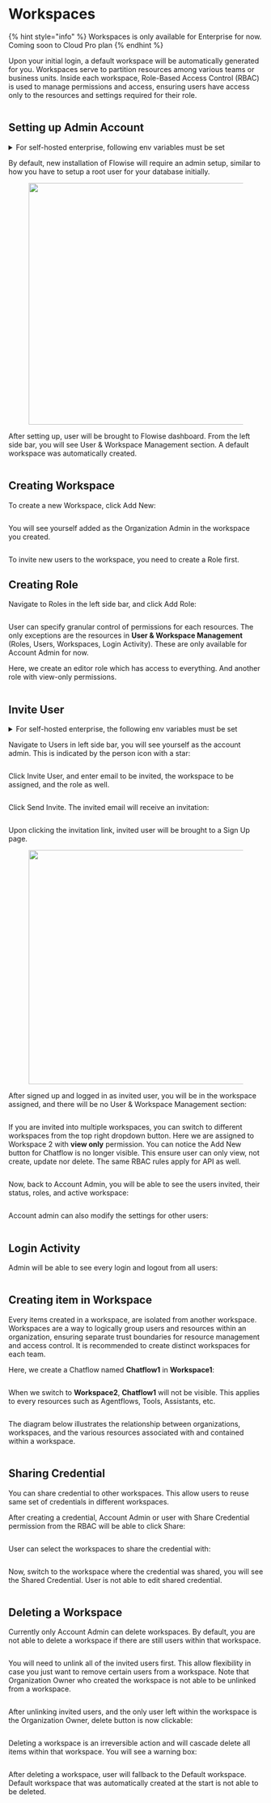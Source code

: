 # Workspaces

{% hint style="info" %}
Workspaces is only available for Enterprise for now. Coming soon to Cloud Pro plan
{% endhint %}

Upon your initial login, a default workspace will be automatically generated for you. Workspaces serve to partition resources among various teams or business units. Inside each workspace, Role-Based Access Control (RBAC) is used to manage permissions and access, ensuring users have access only to the resources and settings required for their role.

<figure><img src="../.gitbook/assets/Untitled-2024-10-19-0050.png" alt=""><figcaption></figcaption></figure>

## Setting up Admin Account

<details>

<summary>For self-hosted enterprise, following env variables must be set</summary>

```
JWT_AUTH_TOKEN_SECRET
JWT_REFRESH_TOKEN_SECRET
JWT_ISSUER
JWT_AUDIENCE
JWT_TOKEN_EXPIRY_IN_MINUTES
JWT_REFRESH_TOKEN_EXPIRY_IN_MINUTES
PASSWORD_RESET_TOKEN_EXPIRY_IN_MINS
PASSWORD_SALT_HASH_ROUNDS
TOKEN_HASH_SECRET
```

</details>

By default, new installation of Flowise will require an admin setup, similar to how you have to setup a root user for your database initially.

<figure><img src="../.gitbook/assets/image (2).png" alt="" width="478"><figcaption></figcaption></figure>

After setting up, user will be brought to Flowise dashboard. From the left side bar, you will see User & Workspace Management section. A default workspace was automatically created.

<figure><img src="../.gitbook/assets/image (1) (1) (1).png" alt=""><figcaption></figcaption></figure>

## Creating Workspace

To create a new Workspace, click Add New:

<figure><img src="../.gitbook/assets/image (3).png" alt=""><figcaption></figcaption></figure>

You will see yourself added as the Organization Admin in the workspace you created.

<figure><img src="../.gitbook/assets/image (4).png" alt=""><figcaption></figcaption></figure>

To invite new users to the workspace, you need to create a Role first.

## Creating Role

Navigate to Roles in the left side bar, and click Add Role:

<figure><img src="../.gitbook/assets/image (5).png" alt=""><figcaption></figcaption></figure>

User can specify granular control of permissions for each resources. The only exceptions are the resources in **User & Workspace Management** (Roles, Users, Workspaces, Login Activity). These are only available for Account Admin for now.

Here, we create an editor role which has access to everything. And another role with view-only permissions.

<figure><img src="../.gitbook/assets/image (6).png" alt=""><figcaption></figcaption></figure>

## Invite User

<details>

<summary>For self-hosted enterprise, the following env variables must be set</summary>

```
INVITE_TOKEN_EXPIRY_IN_HOURS
SMTP_HOST
SMTP_PORT
SMTP_USER
SMTP_PASSWORD
```

</details>

Navigate to Users in left side bar, you will see yourself as the account admin. This is indicated by the person icon with a star:

<figure><img src="../.gitbook/assets/image (7).png" alt=""><figcaption></figcaption></figure>

Click Invite User, and enter email to be invited, the workspace to be assigned, and the role as well.

<figure><img src="../.gitbook/assets/image (8).png" alt=""><figcaption></figcaption></figure>

Click Send Invite. The invited email will receive an invitation:

<figure><img src="../.gitbook/assets/image (9).png" alt=""><figcaption></figcaption></figure>

Upon clicking the invitation link, invited user will be brought to a Sign Up page.

<figure><img src="../.gitbook/assets/image (10).png" alt="" width="463"><figcaption></figcaption></figure>

After signed up and logged in as invited user, you will be in the workspace assigned, and there will be no User & Workspace Management section:

<figure><img src="../.gitbook/assets/image (11).png" alt=""><figcaption></figcaption></figure>

If you are invited into multiple workspaces, you can switch to different workspaces from the top right dropdown button. Here we are assigned to Workspace 2 with **view only** permission. You can notice the Add New button for Chatflow is no longer visible. This ensure user can only view, not create, update nor delete. The same RBAC rules apply for API as well.

<figure><img src="../.gitbook/assets/image (12).png" alt=""><figcaption></figcaption></figure>

Now, back to Account Admin, you will be able to see the users invited, their status, roles, and active workspace:

<figure><img src="../.gitbook/assets/image (14).png" alt=""><figcaption></figcaption></figure>

Account admin can also modify the settings for other users:

<figure><img src="../.gitbook/assets/image (15).png" alt=""><figcaption></figcaption></figure>

## Login Activity

Admin will be able to see every login and logout from all users:

<figure><img src="../.gitbook/assets/image (13).png" alt=""><figcaption></figcaption></figure>

## Creating item in Workspace

Every items created in a workspace, are isolated from another workspace. Workspaces are a way to logically group users and resources within an organization, ensuring separate trust boundaries for resource management and access control. It is recommended to create distinct workspaces for each team.

Here, we create a Chatflow named **Chatflow1** in **Workspace1**:

<figure><img src="../.gitbook/assets/image (16).png" alt=""><figcaption></figcaption></figure>

When we switch to **Workspace2**, **Chatflow1** will not be visible. This applies to every resources such as Agentflows, Tools, Assistants, etc.

<figure><img src="../.gitbook/assets/image (17).png" alt=""><figcaption></figcaption></figure>

The diagram below illustrates the relationship between organizations, workspaces, and the various resources associated with and contained within a workspace.

<figure><img src="../.gitbook/assets/Untitled-2024-10-19-0050.png" alt=""><figcaption></figcaption></figure>

## Sharing Credential

You can share credential to other workspaces. This allow users to reuse same set of credentials in different workspaces.

After creating a credential, Account Admin or user with Share Credential permission from the RBAC will be able to click Share:

<figure><img src="../.gitbook/assets/image (18).png" alt=""><figcaption></figcaption></figure>

User can select the workspaces to share the credential with:

<figure><img src="../.gitbook/assets/image (19).png" alt=""><figcaption></figcaption></figure>

Now, switch to the workspace where the credential was shared, you will see the Shared Credential. User is not able to edit shared credential.

<figure><img src="../.gitbook/assets/image (20).png" alt=""><figcaption></figcaption></figure>

## Deleting a Workspace

Currently only Account Admin can delete workspaces. By default, you are not able to delete a workspace if there are still users within that workspace.

<figure><img src="../.gitbook/assets/image (21).png" alt=""><figcaption></figcaption></figure>

You will need to unlink all of the invited users first. This allow flexibility in case you just want to remove certain users from a workspace. Note that Organization Owner who created the workspace is not able to be unlinked from a workspace.

<figure><img src="../.gitbook/assets/image (22).png" alt=""><figcaption></figcaption></figure>

After unlinking invited users, and the only user left within the workspace is the Organization Owner, delete button is now clickable:

<figure><img src="../.gitbook/assets/image (23).png" alt=""><figcaption></figcaption></figure>

Deleting a workspace is an irreversible action and will cascade delete all items within that workspace. You will see a warning box:

<figure><img src="../.gitbook/assets/image (24).png" alt=""><figcaption></figcaption></figure>

After deleting a workspace, user will fallback to the Default workspace. Default workspace that was automatically created at the start is not able to be deleted.
